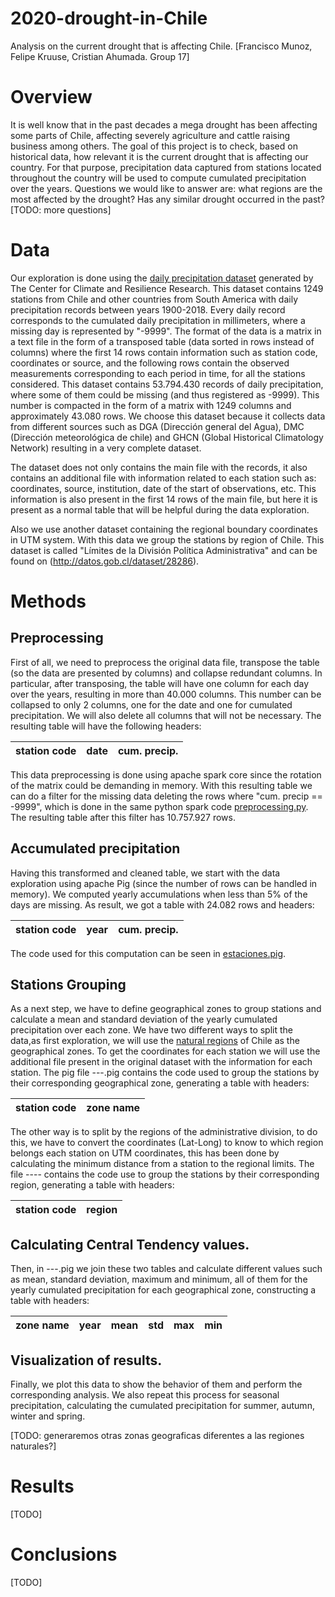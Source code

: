 # 2020-drought-in-Chile
Analysis on the current drought that is affecting Chile. [Francisco Munoz, Felipe Kruuse, Cristian Ahumada. Group 17]

# Overview
It is well know that in the past decades a mega drought has been affecting some parts of Chile, affecting severely agriculture and cattle raising business among others. The goal of this project is to check, based on historical data, how relevant it is the current drought that is affecting our country. For that purpose, precipitation data captured from stations located throughout the country will be used to compute cumulated precipitation over the years. Questions we would like to answer are: what regions are the most affected by the drought? Has any similar drought occurred in the past? [TODO: more questions]

# Data
Our exploration is done using the [daily precipitation dataset](http://www.cr2.cl/datos-de-precipitacion/) generated by The Center for Climate and Resilience Research. This dataset contains 1249 stations from Chile and other countries from South America with daily precipitation records between years 1900-2018. Every daily record corresponds to the cumulated daily precipitation in millimeters, where a missing day is represented by "-9999". The format of the data is a matrix in a text file in the form of a transposed table (data sorted in rows instead of columns) where the first 14 rows contain information such as station code, coordinates or source, and the following rows contain the observed measurements corresponding to each period in time, for all the stations considered. This dataset contains 53.794.430 records of daily precipitation, where some of them could be missing (and thus registered as -9999). This number is compacted in the form of a matrix with 1249 columns and approximately 43.080 rows. We choose this dataset because it collects data from different sources such as DGA (Dirección general del Agua), DMC (Dirección meteorológica de chile) and GHCN (Global Historical Climatology Network) resulting in a very complete dataset.

The dataset does not only contains the main file with the records, it also contains an additional file with information related to each station such as: coordinates, source, institution, date of the start of observations, etc. This information is also present in the first 14 rows of the main file, but here it is present as a normal table that will be helpful during  the data exploration.

Also we use another dataset containing the regional boundary coordinates in UTM system. With this data we group the stations by region of Chile. This dataset is called "Límites de la División Política Administrativa" and can be found on (http://datos.gob.cl/dataset/28286). 


# Methods
## Preprocessing
First of all, we need to preprocess the original data file, transpose the table (so the data are presented by columns) and collapse redundant columns. In particular, after transposing, the table will have one column for each day over the years, resulting in more than 40.000 columns. This number can be collapsed to only 2 columns, one for the date and one for cumulated precipitation. We will also delete all columns that will not be necessary. The resulting table will have the following headers:

| station code | date | cum. precip. |
|--------------|------|--------------|

This data preprocessing is done using apache spark core since the rotation of the matrix could be demanding in memory. With this resulting table we can do a filter for the missing data deleting the rows where "cum. precip == -9999", which is done in the same python spark code [preprocessing.py](https://github.com/cc5212/2020-drought-in-Chile/blob/master/preprocessing.py). The resulting table after this filter has 10.757.927 rows.

## Accumulated precipitation
Having this transformed and cleaned table, we start with the data exploration using apache Pig (since the number of rows can be handled in memory). We computed yearly accumulations when less than 5% of the days are missing. As result, we got a table with 24.082 rows and headers:

| station code | year | cum. precip. |
|--------------|------|--------------|

The code used for this computation can be seen in [estaciones.pig](https://github.com/cc5212/2020-drought-in-Chile/blob/master/estaciones.pig).

## Stations Grouping
As a next step, we have to define geographical zones to group stations and calculate a mean and standard deviation of the yearly cumulated precipitation over each zone. We have two different ways to split the data,as first exploration, we will use the [natural regions](http://countrystudies.us/chile/37.htm) of Chile as the geographical zones. To get the coordinates for each station we will use the additional file present in the original dataset with the information for each station. The pig file ---.pig contains the code used to group the stations by their corresponding geographical zone, generating a table with headers:

| station code | zone name |
|--------------|-----------|


The other way is to split by the regions of the administrative division, to do this, we have to convert the coordinates (Lat-Long) to know to which region belongs each station on UTM coordinates, this has been done by calculating the minimum distance from a station to the regional limits.
The file ---- contains the code use to group the stations by their corresponding region, generating a table with headers:

| station code | region    |
|--------------|-----------|


## Calculating Central Tendency values.
Then, in ---.pig we join these two tables and calculate different values such as mean, standard deviation, maximum and minimum, all of them for the yearly cumulated precipitation for each geographical zone, constructing a table with headers:

| zone name | year | mean | std | max | min |
|-----------|------|------|-----|-----|-----|


## Visualization of results.
Finally, we plot this data to show the behavior of them and perform the corresponding analysis. We also repeat this process for seasonal precipitation, calculating the cumulated precipitation for summer, autumn, winter and spring. 

[TODO: generaremos otras zonas geograficas diferentes a las regiones naturales?]

# Results
[TODO]

# Conclusions
[TODO]

